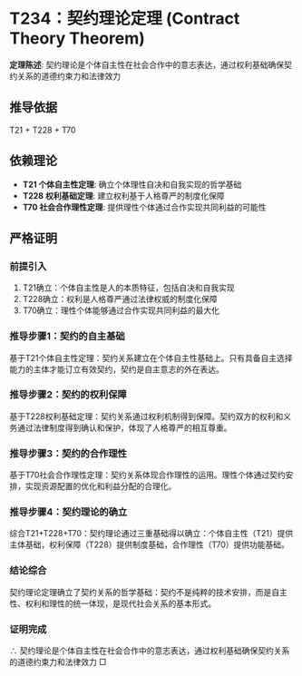 # T234：契约理论定理 (Contract Theory Theorem)

**定理陈述**: 契约理论是个体自主性在社会合作中的意志表达，通过权利基础确保契约关系的道德约束力和法律效力

## 推导依据
T21 + T228 + T70

## 依赖理论
- **T21 个体自主性定理**: 确立个体理性自决和自我实现的哲学基础
- **T228 权利基础定理**: 建立权利基于人格尊严的制度化保障
- **T70 社会合作理性定理**: 提供理性个体通过合作实现共同利益的可能性

## 严格证明

### 前提引入
1. T21确立：个体自主性是人的本质特征，包括自决和自我实现
2. T228确立：权利是人格尊严通过法律权威的制度化保障
3. T70确立：理性个体能够通过合作实现共同利益的最大化

### 推导步骤1：契约的自主基础
基于T21个体自主性定理：契约关系建立在个体自主性基础上。只有具备自主选择能力的主体才能订立有效契约，契约是自主意志的外在表达。

### 推导步骤2：契约的权利保障
基于T228权利基础定理：契约关系通过权利机制得到保障。契约双方的权利和义务通过法律制度得到确认和保护，体现了人格尊严的相互尊重。

### 推导步骤3：契约的合作理性
基于T70社会合作理性定理：契约关系体现合作理性的运用。理性个体通过契约安排，实现资源配置的优化和利益分配的合理化。

### 推导步骤4：契约理论的确立
综合T21+T228+T70：契约理论通过三重基础得以确立：个体自主性（T21）提供主体基础，权利保障（T228）提供制度基础，合作理性（T70）提供功能基础。

### 结论综合
契约理论定理确立了契约关系的哲学基础：契约不是纯粹的技术安排，而是自主性、权利和理性的统一体现，是现代社会关系的基本形式。

### 证明完成
∴ 契约理论是个体自主性在社会合作中的意志表达，通过权利基础确保契约关系的道德约束力和法律效力 □